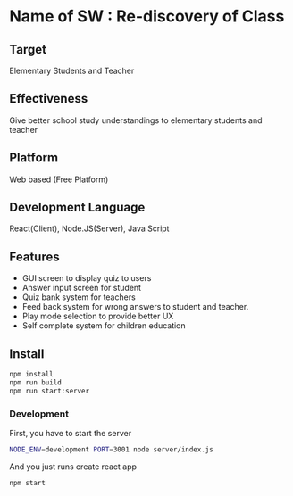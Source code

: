 Name of SW : Re-discovery of Class
==================================

Target
-------
Elementary Students and Teacher

Effectiveness
-------
Give better school study understandings to elementary students and teacher

Platform
-------
Web based (Free Platform)

Development Language
-------
React(Client), Node.JS(Server), Java Script

Features
-------
- GUI screen to display quiz to users
- Answer input screen for student
- Quiz bank system for teachers
- Feed back system for wrong answers to student and teacher.
- Play mode selection to provide better UX
- Self complete system for children education

Install
-------
```bash
npm install
npm run build
npm run start:server
```

### Development
First, you have to start the server
```bash
NODE_ENV=development PORT=3001 node server/index.js
```
And you just runs create react app
```bash
npm start
```
